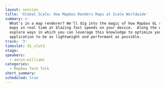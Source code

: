 ```yaml
---
layout: session
title: 'Global Scale: How Mapbox Renders Maps at Scale Worldwide'
summary: >-
  What's in a map renderer? We'll dig into the magic of how Mapbox GL renders
  maps in real time at blazing fast speeds on your device.  Along the way, we'll
  explore ways in which you can leverage this knowledge to optimize your map
  application to be as lightweight and performant as possible.
track: '3'
timeslot: d1_slot3
stage:
speakers:
  - aaron-williams
categories:
  - Mapbox Tech Talk
short_summary:
scheduled: true
---
```


